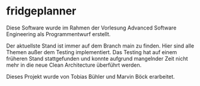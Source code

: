 # fridgeplanner

Diese Software wurde im Rahmen der Vorlesung Advanced Software Engineering als Programmentwurf erstellt.

Der aktuellste Stand ist immer auf dem Branch main zu finden. Hier sind alle Themen außer dem Testing implementiert. Das Testing hat auf einem früheren Stand stattgefunden und konnte aufgrund mangelnder Zeit nicht mehr in die neue Clean Architecture überführt werden.

Dieses Projekt wurde von Tobias Bühler und Marvin Böck erarbeitet.

